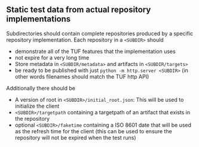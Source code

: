 ## Static test data from actual repository implementations

Subdirectories should contain complete repositories produced by a specific repository
implementation. Each repository in a `<SUBDIR>` should
* demonstrate all of the TUF features that the implementation uses
* not expire for a very long time
* Store metadata in `<SUBDIR/metadata>` and artifacts in `<SUBDIR/targets>` 
* be ready to be published with just `python -m http.server <SUBDIR>` (in other words filenames
  should match the TUF http API)

Additionally there should be 
  * A version of root in `<SUBDIR>/initial_root.json`: This will be used to initialize the client
  * `<SUBDIR>/targetpath` containing a targetpath of an artifact that exists in the repository
  * optional `<SUBDIR>/faketime` containing a ISO 8601 date that will be used as the refresh time for the client
    (this can be used to ensure the repository will not be expired when the test runs)